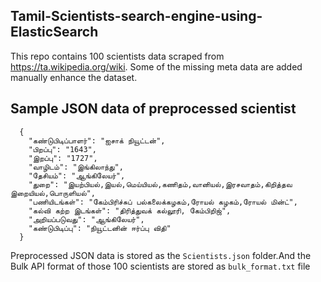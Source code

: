 ## Tamil-Scientists-search-engine-using-ElasticSearch
This repo contains 100 scientists data scraped from  https://ta.wikipedia.org/wiki. Some of the missing meta data are added manually enhance the dataset.

## Sample JSON data of preprocessed scientist
      {
        "கண்டுபிடிப்பாளர்": "ஐசாக் நியூட்டன்",
        "பிறப்பு": "1643",
        "இறப்பு": "1727",
        "வாழிடம்": "இங்கிலாந்து",
        "தேசியம்": "ஆங்கிலேயர்",
        "துறை": "இயற்பியல்,இயல்,மெய்யியல்,கணிதம்,வானியல்,இரசவாதம்,கிறித்தவ இறையியல்,பொருளியல்",
        "பணியிடங்கள்": "கேம்பிரிச்சுப் பல்கலைக்கழகம்,ரோயல் கழகம்,ரோயல் மின்ட்",
        "கல்வி கற்ற இடங்கள்": "திரித்துவக் கல்லூரி, கேம்பிறிஜ்",
        "அறியப்படுவது": "ஆங்கிலேயர்",
        "கண்டுபிடிப்பு": "நியூட்டனின் ஈர்ப்பு விதி"
      }

Preprocessed JSON data is stored as  the ```Scientists.json``` folder.And the Bulk API format of those 100 scientists are stored as ```bulk_format.txt``` file

